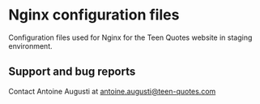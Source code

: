 # Nginx configuration files

Configuration files used for Nginx for the Teen Quotes website in staging environment.

## Support and bug reports
Contact Antoine Augusti at antoine.augusti@teen-quotes.com
